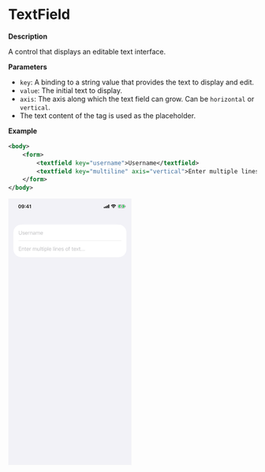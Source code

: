 # TextField

**Description**

A control that displays an editable text interface.

**Parameters**

- `key`: A binding to a string value that provides the text to display and edit.
- `value`: The initial text to display.
- `axis`: The axis along which the text field can grow. Can be `horizontal` or `vertical`.
- The text content of the tag is used as the placeholder.

**Example**

```xml
<body>
    <form>
        <textfield key="username">Username</textfield>
        <textfield key="multiline" axis="vertical">Enter multiple lines of text...</textfield>
    </form>
</body>
```

<img src="/Screenshots/Views/Controls/textfield_1.png" width="250" alt="Screenshot">
